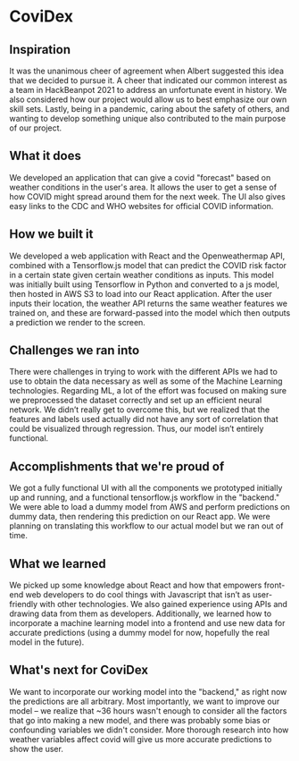 # CoviDex
## Inspiration
It was the unanimous cheer of agreement when Albert suggested this idea that we decided to pursue it. A cheer that indicated our common interest as a team in HackBeanpot 2021 to address an unfortunate event in history. We also considered how our project would allow us to best emphasize our own skill sets. Lastly, being in a pandemic, caring about the safety of others, and wanting to develop something unique also contributed to the main purpose of our project.

## What it does
We developed an application that can give a covid "forecast" based on weather conditions in the user's area. It allows the user to get a sense of how COVID might spread around them for the next week. The UI also gives easy links to the CDC and WHO websites for official COVID information.

## How we built it
We developed a web application with React and the Openweathermap API, combined with a Tensorflow.js model that can predict the COVID risk factor in a certain state given certain weather conditions as inputs. This model was initially built using Tensorflow in Python and converted to a js model, then hosted in AWS S3 to load into our React application. After the user inputs their location, the weather API returns the same weather features we trained on, and these are forward-passed into the model which then outputs a prediction we render to the screen. 

## Challenges we ran into
There were challenges in trying to work with the different APIs we had to use to obtain the data necessary as well as some of the Machine Learning technologies. Regarding ML, a lot of the effort was focused on making sure we preprocessed the dataset correctly and set up an efficient neural network. We didn’t really get to overcome this, but we realized that the features and labels used actually did not have any sort of correlation that could be visualized through regression. Thus, our model isn’t entirely functional.

## Accomplishments that we're proud of
We got a fully functional UI with all the components we prototyped initially up and running, and a functional tensorflow.js workflow in the "backend." We were able to load a dummy model from AWS and perform predictions on dummy data, then rendering this prediction on our React app. We were planning on translating this workflow to our actual model but we ran out of time. 

## What we learned
We picked up some knowledge about React and how that empowers front-end web developers to do cool things with Javascript that isn’t as user-friendly with other technologies. We also gained experience using APIs and drawing data from them as developers. Additionally, we learned how to incorporate a machine learning model into a frontend and use new data for accurate predictions (using a dummy model for now, hopefully the real model in the future). 

## What's next for CoviDex
We want to incorporate our working model into the "backend," as right now the predictions are all arbitrary. Most importantly, we want to improve our model – we realize that ~36 hours wasn't enough to consider all the factors that go into making a new model, and there was probably some bias or confounding variables we didn't consider. More thorough research into how weather variables affect covid will give us more accurate predictions to show the user. 
